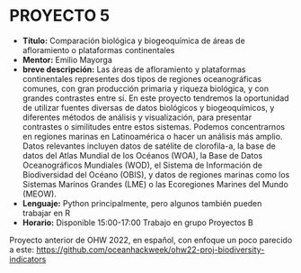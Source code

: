 # PROYECTO 5

- **Título:** Comparación biológica y biogeoquímica de áreas de afloramiento o plataformas continentales
- **Mentor:** Emilio Mayorga
- **breve descripción:** Las áreas de afloramiento y plataformas continentales representes dos tipos de regiones oceanográficas comunes, con gran producción primaria y riqueza biológica, y con grandes contrastes entre sí. En este proyecto tendremos la oportunidad de utilizar fuentes diversas de datos biológicos y biogeoquímicos, y diferentes métodos de análisis y visualización, para presentar contrastes o similitudes entre estos sistemas. Podemos concentrarnos en regiones marinas en Latinoamérica o hacer un análisis más amplio. Datos relevantes incluyen datos de satélite de clorofila-a, la base de datos del Atlas Mundial de los Océanos (WOA), la Base de Datos Oceanográficos Mundiales (WOD), el Sistema de Información de Biodiversidad del Océano (OBIS), y datos de regiones marinas como los Sistemas Marinos Grandes (LME) o las Ecoregiones Marines del Mundo (MEOW).
- **Lenguaje:** Python principalmente, pero algunos también pueden trabajar en R
- **Horario:** Disponible 15:00-17:00 Trabajo en grupo Proyectos B

Proyecto anterior de OHW 2022, en español, con enfoque un poco parecido a este: https://github.com/oceanhackweek/ohw22-proj-biodiversity-indicators
